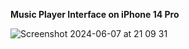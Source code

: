 **Music Player Interface on iPhone 14 Pro**

![Screenshot 2024-06-07 at 21 09 31](https://github.com/itzyashh/music-player/assets/82391577/22c8a228-5f64-441e-98e1-5ae6f61de594)
